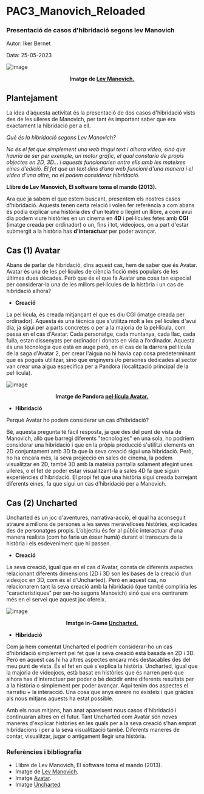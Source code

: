 # PAC3_Manovich_Reloaded
### Presentació de casos d'hibridació segons lev Manovich
Autor: Iker Bernet

Data: 25-05-2023

![image](https://github.com/IkerBernet/PAC3_Manovich_Reloaded/assets/132346580/df1b0377-4d6c-492b-ac6a-e5b19d6385f0)
**<center>Imatge de [Lev Manovich.](https://es.wikipedia.org/wiki/Lev_Manovich#/media/Archivo:Lev_Manovich_%E2%80%94_How_to_analyze_culture_using_social_networks.jpg)</center>**

## Plantejament

La idea d’aquesta activitat és la presentació de dos casos d'hibridació vists des de les ulleres de Manovich, per tant és important saber que era exactament la hibridació per a ell.

*Què és la hibridació segons Lev Manovich?*

*No és el fet que simplement una web tingui text i alhora vídeo, sinó que hauria de ser per exemple, un motor gràfic, el qual constaria de propis objectes en 2D, 3D... i aquests funcionarien entre ells amb les mateixes eines d’edició. El fet que un text dins d’una web funcioni d'una manera i el vídeo d'una altre, no el podem considerar hibridació.*

**Llibre de Lev Manovich, El software toma el mando (2013).**

Ara que ja sabem el que estem buscant, presentem els nostres casos d'hibridació. Aquests tenen certa relació i volen fer referència a com abans és podia explicar una història des d'un teatre o llegint un llibre, a com avui dia podem viure històries en un cinema en  **4D** i pel·lícules fetes amb **CGI** (imatge creada per ordinador) o un, fins i tot, videojocs, on a part d'estar submergit a la història has **d'interactuar** per poder avançar.
## Cas (1) Avatar
Abans de parlar de hibridació, dins aquest cas, hem de saber que és Avatar. Avatar és una de les pel·lícules de ciència ficció més populars de les últimes dues dècades. Però que és el que fa Avatar una cosa tan especial per considerar-la una de les millors pel·lícules de la història i un cas de hibridació alhora?
- **Creació**

La pel·lícula, és creada mitjançant el que es diu CGI (imatge creada per ordinador). Aquesta és una tècnica que s'utilitza molt a les pel·lícules d'avui dia, ja sigui per a parts concretes o per a la majoria de la pel·lícula, com passa en el cas d'Avatar. Cada personatge, cada muntanya, cada llac, cada fulla, estan dissenyats per ordinador i donats en vida a l’ordinador. Aquesta és una tecnologia que està en auge però, en el cas de la darrera pel·lícula de la saga d'Avatar 2, per crear l'aigua no hi havia cap cosa predeterminant que es pogués utilitzar, sinó que enginyers i/o persones dedicades al sector van crear una aigua especifica per a Pandora (localització principal de la pel·lícula).

![image](https://i.blogs.es/884d13/avatar-2/1366_2000.jpeg)
**<center>Imatge de Pandora [pel·lícula Avatar.](https://i.blogs.es/884d13/avatar-2/1366_2000.jpeg)</center>**

- **Hibridació**

Perquè Avatar ho podem considerar un cas d'hibridació?

Bé, aquesta pregunta té fàcil resposta, ja que des del punt de vista de Manovich, allò que barregi diferents "tecnologies" en una sola, ho podríem considerar una hibridació i que en la pròpia producció s'utilitzi elements en 2D conjuntament amb 3D fa que la seva creació sigui una hibridació. Però, ho ha encara més, la seva projecció en sales de cinema, la podem visualitzar en 2D, també 3D amb la mateixa pantalla solament afegint unes ulleres, o el fet de poder estar visualitzant-la a sales 4D fa que siguin experiències d’hibridació. El propi fet que una història sigui creada barrejant diferents eines, fa que sigui un cas d’hibridació per a Manovich.
## Cas (2) Uncharted
Uncharted és un joc d'aventures, narrativa-acció, el qual ha aconseguit atraure a milions de persones a les seves meravelloses històries, explicades des de personatges propis. L’objectiu és fer al públic interactuar d'una manera realista (com ho faria un ésser humà) durant el transcurs de la història i els esdeveniment que hi passen.
- **Creació**

La seva creació, igual que en el cas d'Avatar, consta de diferents aspectes relacionant diferents dimensions (2D i 3D son les bases de la creació d’un videojoc en 3D, com és el d’Uncharted). Però en aquest cas, no relacionarem tant la seva creació amb la hibridació (que també compliria les "característiques" per ser-ho segons Manovich) sinó que ens centrarem més en el servei que aquest joc ofereix.

![image](https://blog.es.playstation.com/tachyon/sites/14/2021/12/92ec4208ce7b643bbca8081e7805502a9fe7b268-scaled.jpg?resize=1088%2C612&crop_strategy=smart)
**<center>Imatge in-Game [Uncharted.](https://blog.es.playstation.com/tachyon/sites/14/2021/12/92ec4208ce7b643bbca8081e7805502a9fe7b268-scaled.jpg?resize=1088%2C612&crop_strategy=smart)</center>**

- **Hibridació**

Com ja hem comentat Uncharted el podríem considerar-ho un cas d'hibridació simplement pel fet que la seva creació està basada en 2D i 3D. Però en aquest cas hi ha altres aspectes encara més destacables des del meu punt de vista. És el fet en què s'explica la història. Uncharted, igual que la majoria de videojocs, està basat en històries que és narren però que alhora has d’interactuar per poder o bé decidir entre diferents resultats per a la història o simplement per poder avançar. Aquí tenim dos aspectes el narratiu + la interacció. Una cosa que anys enrere no existeix i que gràcies als nous mitjans aquests ha estat possible.

Amb els nous mitjans, han anat apareixent nous casos d'hibridació i continuaran altres en el futur. Tant Uncharted com Avatar són noves maneres d'explicar històries en les quals per a la seva creació s'han emprat hibridacions i per a la seva visualització també. Diferents maneres de contar, visualitzar, jugar o antigament llegir una història.

### Referències i bibliografia
- Llibre de Lev Manovich, El software toma el mando (2013).
- Imatge de [Lev Manovich](https://es.wikipedia.org/wiki/Lev_Manovich#/media/Archivo:Lev_Manovich_%E2%80%94_How_to_analyze_culture_using_social_networks.jpg).
- Imatge [Avatar](https://i.blogs.es/884d13/avatar-2/1366_2000.jpeg).
- Imatge [Uncharted](https://blog.es.playstation.com/tachyon/sites/14/2021/12/92ec4208ce7b643bbca8081e7805502a9fe7b268-scaled.jpg?resize=1088%2C612&crop_strategy=smart)
